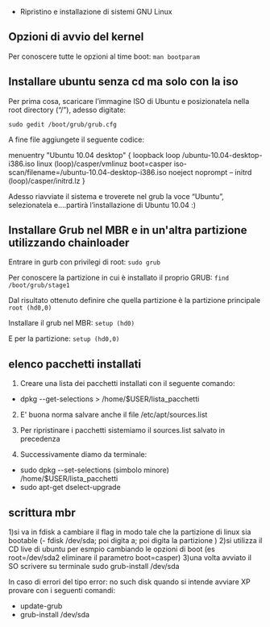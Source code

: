
-  Ripristino e installazione di sistemi GNU Linux



## Opzioni di avvio del kernel

Per conoscere tutte le opzioni al time boot: 
`man bootparam`




## Installare ubuntu senza cd ma solo con la iso

Per prima cosa, scaricare l’immagine ISO di Ubuntu e posizionatela nella root directory (“/”), adesso digitate:

`sudo gedit /boot/grub/grub.cfg`


A fine file aggiungete il seguente codice:


menuentry "Ubuntu 10.04 desktop" {
loopback loop /ubuntu-10.04-desktop-i386.iso
linux (loop)/casper/vmlinuz boot=casper iso-scan/filename=/ubuntu-10.04-desktop-i386.iso noeject noprompt –
initrd (loop)/casper/initrd.lz
}


Adesso riavviate il sistema e troverete nel grub la voce “Ubuntu”, selezionatela e….partirà l’installazione di Ubuntu 10.04 :)



## Installare Grub nel MBR e in un'altra partizione utilizzando chainloader

Entrare in gurb con privilegi di root:
`sudo grub`

Per conoscere la partizione in cui è installato il proprio GRUB:
`find /boot/grub/stage1`

Dal risultato ottenuto definire che quella partizione è la partizione principale
`root (hd0,0)`


Installare il grub nel MBR:
`setup (hd0)`

E per la partizione:
`setup (hd0,0)`




## elenco pacchetti installati


1) Creare una lista dei pacchetti installati con il seguente comando:
-    dpkg --get-selections > /home/$USER/lista_pacchetti

2) E' buona norma salvare anche il file /etc/apt/sources.list

3) Per ripristinare i pacchetti sistemiamo il sources.list salvato in precedenza

4) Successivamente diamo da terminale:
-    sudo dpkg --set-selections (simbolo minore) /home/$USER/lista_pacchetti
-    sudo apt-get dselect-upgrade





## scrittura mbr


1)si va in fdisk a cambiare il flag in modo tale che la partizione di linux sia bootable (- fdisk /dev/sda; poi digita a; poi digita la partizione )
2)si utilizza il CD live di ubuntu per esmpio cambiando le opzioni di boot (es root=/dev/sda2 eliminare il parametro boot=casper)
3)una volta avviato il SO scrivere su terminale sudo grub-install /dev/sda

In caso di errori del tipo error: no such disk quando si intende avviare XP provare con i seguenti comandi:
-  update-grub
-  grub-install /dev/sda





